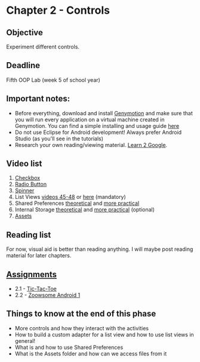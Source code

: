 # Chapter 2 - Controls

## Objective
Experiment different controls. 

## Deadline
Fifth OOP Lab (week 5 of school year) 

## Important notes:
- Before everything, download and install [Genymotion](https://www.genymotion.com/#!/download) and make sure that you will run every application on a virtual machine created in Genymotion. You can find a simple installing and usage guide [here](https://www.youtube.com/watch?v=eU75HgTwtJY)
- Do not use Eclipse for Android development! Always prefer Android Studio (as you'll see in the tutorials)
- Research your own reading/viewing material. [Learn 2 Google](http://lmgtfy.com/?q=Googling+is+easy.+See%3F).

## Video list
1. [Checkbox](https://www.youtube.com/watch?v=nPbkW6Us98w)
2. [Radio Button](https://www.youtube.com/watch?v=cTlWwuAvRpE)
3. [Spinner](https://www.youtube.com/watch?v=LFQB-tKFOIA)
4. List Views [videos 45-48](https://www.youtube.com/watch?v=U_Jvk4G28YE&index=45&list=PL6gx4Cwl9DGBsvRxJJOzG4r4k_zLKrnxl) or [here](https://www.youtube.com/watch?v=eAPFgC9URqc) (mandatory)
5. Shared Preferences [theoretical](https://www.youtube.com/watch?v=riyMQiHY3V4) and [more practical](https://www.youtube.com/watch?v=xv_JJbjDQ3M)
6. Internal Storage [theoretical](https://www.youtube.com/watch?v=Jswr6tkv8ro) and [more practical](https://www.youtube.com/watch?v=D8jSGCkIltM) (optional)
7. [Assets](https://www.youtube.com/watch?v=1102JGnHijc)

## Reading list
For now, visual aid is better than reading anything. I will maybe post reading material for later chapters.


## [Assignments](https://github.com/OOP-2015-Sem1/OOP-2015/tree/master/Android/Chapter%201%20-%20Basics%20%2B%20setup/Assignments)
- 2.1 - [Tic-Tac-Toe](https://github.com/OOP-2015-Sem1/OOP-2015/blob/master/Android/Chapter%201%20-%20Basics%20%2B%20setup/Assignments/1.1%20-%20Basic%20actions.pdf)
- 2.2 - [Zoowsome Android 1]()



## Things to know at the end of this phase
- More controls and how they interact with the activities
- How to build a custom adapter for a list view and how to use list views in general!
- What is and how to use Shared Preferences
- What is the Assets folder and how can we access files from it